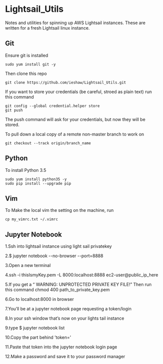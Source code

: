 # Lightsail_Utils
Notes and utilities for spinning up AWS Lightsail instances. 
These are written for a fresh Lightsail linux instance.

## Git

Ensure git is installed

```
sudo yum install git -y
```

Then clone this repo

```
git clone https://github.com/ieshaw/Lightsail_Utils.git
```

If you want to store your credentials (be careful, stroed as plain text) run this command

```
git config --global credential.helper store
git push 
```

The push command will ask for your credentials, but now they will be stored.

To pull down a local copy of a remote non-master branch to work on

```
git checkout --track origin/branch_name
```

## Python

To install Python 3.5

```
sudo yum install python35 -y
sudo pip install --upgrade pip
``` 

## Vim

To Make the local vim the setting on the machine, run

```
cp my_vimrc.txt ~/.vimrc
```

## Jupyter Notebook

1.Ssh into lightsail instance using light sail privatekey 

2.$ jupyter notebook --no-browser --port=8888 

3.Open a new terminal 

4.ssh -i thisIsmyKey.pem -L 8000:localhost:8888 ec2-user@public_ip_here 

5.If you get a “ WARNING: UNPROTECTED PRIVATE KEY FILE!” Then run this command chmod 400 path_to_private_key.pem 

6.Go to localhost:8000 in browser 

7.You’ll be at a jupyter notebook page requesting a token/login 

8.In your ssh window that’s now on your lights tail instance 

9.type $ jupyter notebook list 

10.Copy the part behind ’token=' 

11.Paste that token into the jupyter notebook login page 

12.Make a password and save it to your password manager 
